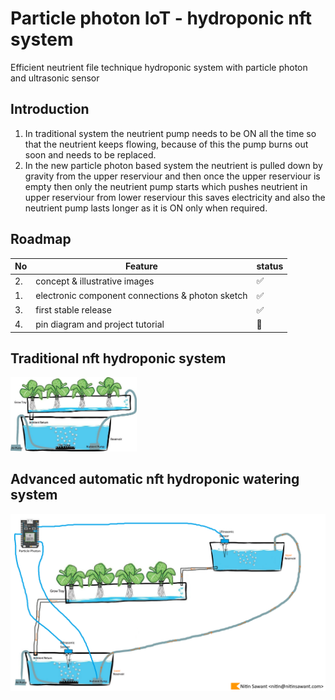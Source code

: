# Particle photon IoT - hydroponic nft system
Efficient neutrient file technique hydroponic system with particle photon and ultrasonic sensor

## Introduction
1. In traditional system the neutrient pump needs to be ON all the time so that the neutrient keeps flowing, because of this the pump burns out soon and needs to be replaced.
2. In the new particle photon based system the neutrient is pulled down by gravity from the upper reserviour and then once the upper reserviour is empty then only the neutrient pump starts which pushes neutrient in upper reserviour from lower reserviour this saves electricity and also the neutrient pump lasts longer as it is ON only when required.

## Roadmap
| No | Feature      | status |
|----|---------------------------|---|
| 2. | concept & illustrative images | ✅ |
| 1. | electronic component connections & photon sketch      | ✅ |
| 3. | first stable release             | ✅ |
| 4. | pin diagram and project tutorial          | 🚧 |

## Traditional nft hydroponic system
<img src="traditional_hydroponic_nft.jpg" width="40%"/>

## Advanced automatic nft hydroponic watering system
![automatic hydoponic nft](advanced_watering_with_gravity_hydroponic_nft.png)
